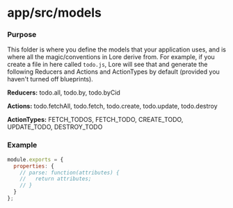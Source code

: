 # app/src/models

### Purpose

This folder is where you define the models that your application uses, and is where all the magic/conventions in Lore
derive from.  For example, if you create a file in here called `todo.js`, Lore will see that and generate the following
Reducers and Actions and ActionTypes by default (provided you haven't turned off blueprints).

**Reducers:**
todo.all, todo.by, todo.byCid

**Actions:**
todo.fetchAll, todo.fetch, todo.create, todo.update, todo.destroy

**ActionTypes:**
FETCH_TODOS, FETCH_TODO, CREATE_TODO, UPDATE_TODO, DESTROY_TODO


### Example

```js
module.exports = {
  properties: {
    // parse: function(attributes) {
    //   return attributes;
    // }
  }
};
```
